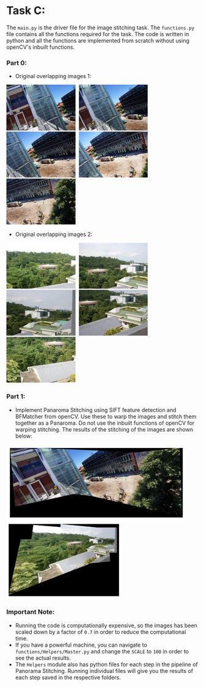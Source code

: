 # Task C:
The ```main.py``` is the driver file for the image stitching task. The ```functions.py``` file contains all the functions required for the task. The code is written in python and all the functions are implemented from scratch without using openCV's inbuilt functions.

### Part 0:
- Original overlapping images 1:

<div style="display: inline-block;">
    <img src="../../data/images/C/I5/DSC03002.JPG" alt="Image 1" style="height: 120px; margin-right: 5px;">
    <img src="../../data/images/C/I5/DSC03003.JPG" alt="Image 2" style="height: 120px; margin-right: 5px;">
    <img src="../../data/images/C/I5/DSC03004.JPG" alt="Image 3" style="height: 120px; margin-right: 5px;">
    <img src="../../data/images/C/I5/DSC03005.JPG" alt="Image 4" style="height: 120px; margin-right: 5px;">
    <img src="../../data/images/C/I5/DSC03006.JPG" alt="Image 5" style="height: 120px;">
</div>


- Original overlapping images 2:
<div style="display: inline-block;">
    <img src="../../data/images/C/I6/1_1.JPG" alt="Image 1" style="height: 120px; margin-right: 5px;">
    <img src="../../data/images/C/I6/1_2.JPG" alt="Image 2" style="height: 120px; margin-right: 5px;">
    <img src="../../data/images/C/I6/1_3.JPG" alt="Image 3" style="height: 120px; margin-right: 5px;">
    <img src="../../data/images/C/I6/1_4.JPG" alt="Image 4" style="height: 120px; margin-right: 5px;">
    <img src="../../data/images/C/I6/1_5.JPG" alt="Image 5" style="height: 120px;">
</div>


### Part 1:
- Implement Panaroma Stitching using SIFT feature detection and BFMatcher from openCV. Use these to warp the images and stitch them together as a Panaroma. Do not use the inbuilt functions of openCV for warping stitching. The results of the stitching of the images are shown below:

<img src="results/I5.png" alt="Image description" height="200" margin-right = "5">
<img src="results/I6.png" alt="Image description" height="200">

### Important Note:
- Running the code is computationally expensive, so the images has been scaled down by a factor of ```0.7``` in order to reduce the computational time. 
- If you have a powerful machine, you can navigate to ```functions/Helpers/Master.py``` and change the ```SCALE``` to ```100``` in order to see the actual results.
- The ```Helpers``` module also has python files for each step in the pipeline of Panorama Stitching. Running individual files will give you the results of each step saved in the respective folders.

